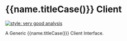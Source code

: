 # {{name.titleCase()}} Client

[![style: very good analysis](https://img.shields.io/badge/style-very_good_analysis-B22C89.svg)](https://pub.dev/packages/very_good_analysis)

A Generic {{name.titleCase()}} Client Interface.
